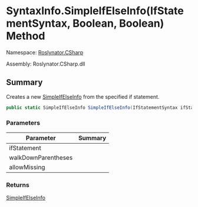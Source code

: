 # SyntaxInfo\.SimpleIfElseInfo\(IfStatementSyntax, Boolean, Boolean\) Method

Namespace: [Roslynator.CSharp](../../README.md)

Assembly: Roslynator\.CSharp\.dll

## Summary

Creates a new [SimpleIfElseInfo](../../Syntax/SimpleIfElseInfo/README.md) from the specified if statement\.

```csharp
public static SimpleIfElseInfo SimpleIfElseInfo(IfStatementSyntax ifStatement, bool walkDownParentheses = true, bool allowMissing = false)
```

### Parameters

| Parameter | Summary |
| --------- | ------- |
| ifStatement | |
| walkDownParentheses | |
| allowMissing | |

### Returns

[SimpleIfElseInfo](../../Syntax/SimpleIfElseInfo/README.md)


